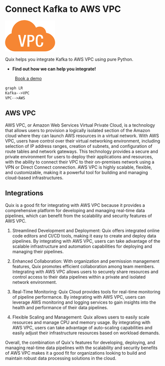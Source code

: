 # Connect Kafka to AWS VPC

![](./images/logo_1.jpg)

Quix helps you integrate Kafka to AWS VPC using pure Python.

<div class="grid cards blog-grid-card" markdown>

- __Find out how we can help you integrate!__

    <a class="md-button md-button--primary" href="https://share.hsforms.com/1iW0TmZzKQMChk0lxd_tGiw4yjw2?__hstc=175542013.2303933fbd746c0ac86d9ccbe9bc9100.1728383268831.1729603416735.1729620918855.31&__hssc=175542013.1.1729620918855&__hsfp=2132701734" target="_blank" style="margin:.5rem;">Book a demo</a>

</div>

```mermaid
graph LR
Kafka-->VPC
VPC-->AWS
```

## AWS VPC

AWS VPC, or Amazon Web Services Virtual Private Cloud, is a technology that allows users to provision a logically isolated section of the Amazon cloud where they can launch AWS resources in a virtual network. With AWS VPC, users have control over their virtual networking environment, including selection of IP address ranges, creation of subnets, and configuration of route tables and network gateways. This technology provides a secure and private environment for users to deploy their applications and resources, with the ability to connect their VPC to their on-premises network using a VPN or Direct Connect connection. AWS VPC is highly scalable, flexible, and customizable, making it a powerful tool for building and managing cloud-based infrastructures.

## Integrations

Quix is a good fit for integrating with AWS VPC because it provides a comprehensive platform for developing and managing real-time data pipelines, which can benefit from the scalability and security features of AWS VPC.

1. Streamlined Development and Deployment: Quix offers integrated online code editors and CI/CD tools, making it easy to create and deploy data pipelines. By integrating with AWS VPC, users can take advantage of the scalable infrastructure and automation capabilities for deploying and managing their pipelines.

2. Enhanced Collaboration: With organization and permission management features, Quix promotes efficient collaboration among team members. Integrating with AWS VPC allows users to securely share resources and control access to their data pipelines within a private and isolated network environment.

3. Real-Time Monitoring: Quix Cloud provides tools for real-time monitoring of pipeline performance. By integrating with AWS VPC, users can leverage AWS monitoring and logging services to gain insights into the health and performance of their data pipelines.

4. Flexible Scaling and Management: Quix allows users to easily scale resources and manage CPU and memory usage. By integrating with AWS VPC, users can take advantage of auto-scaling capabilities and easily adjust their infrastructure resources based on workload demands.

Overall, the combination of Quix's features for developing, deploying, and managing real-time data pipelines with the scalability and security benefits of AWS VPC makes it a good fit for organizations looking to build and maintain robust data processing solutions in the cloud.

